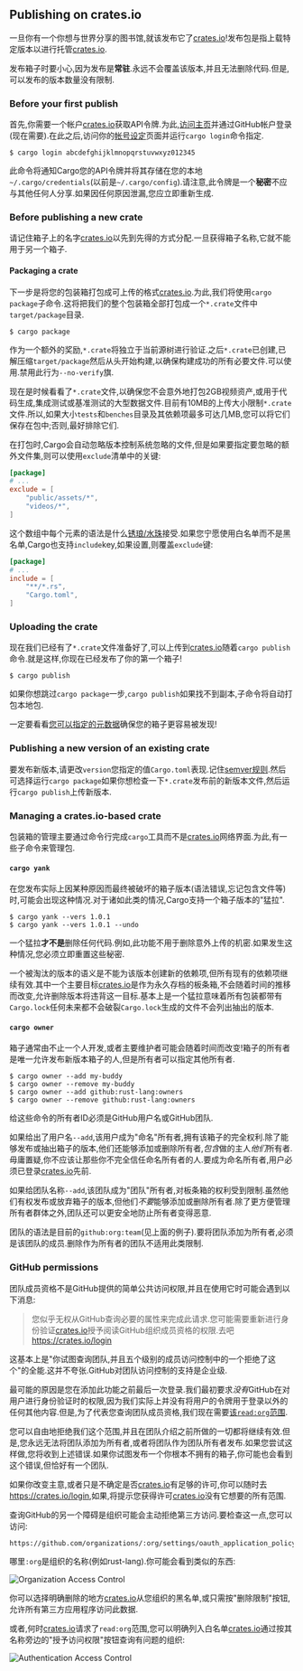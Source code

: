 ## Publishing on crates.io

一旦你有一个你想与世界分享的图书馆,就该发布它了[crates.io]!发布包是指上载特定版本以进行托管[crates.io].

发布箱子时要小心,因为发布是**常驻**.永远不会覆盖该版本,并且无法删除代码.但是,可以发布的版本数量没有限制.

### Before your first publish

首先,你需要一个帐户[crates.io]获取API令牌.为此,[访问主页][crates.io]并通过GitHub帐户登录(现在需要).在此之后,访问你的[帐号设定](https://crates.io/me)页面并运行`cargo login`命令指定.

```console
$ cargo login abcdefghijklmnopqrstuvwxyz012345
```

此命令将通知Cargo您的API令牌并将其存储在您的本地`~/.cargo/credentials`(以前是`~/.cargo/config`).请注意,此令牌是一个**秘密**不应与其他任何人分享.如果因任何原因泄漏,您应立即重新生成.

### Before publishing a new crate

请记住箱子上的名字[crates.io]以先到先得的方式分配.一旦获得箱子名称,它就不能用于另一个箱子.

#### Packaging a crate

下一步是将您的包装箱打包成可上传的格式[crates.io].为此,我们将使用`cargo package`子命令.这将把我们的整个包装箱全部打包成一个`*.crate`文件中`target/package`目录.

```console
$ cargo package
```

作为一个额外的奖励,`*.crate`将独立于当前源树进行验证.之后`*.crate`已创建,已解压缩`target/package`然后从头开始构建,以确保构建成功的所有必要文件.可以使用.禁用此行为`--no-verify`旗.

现在是时候看看了`*.crate`文件,以确保您不会意外地打包2GB视频资产,或用于代码生成,集成测试或基准测试的大型数据文件.目前有10MB的上传大小限制`*.crate`文件.所以,如果大小`tests`和`benches`目录及其依赖项最多可达几MB,您可以将它们保存在包中;否则,最好排除它们.

在打包时,Cargo会自动忽略版本控制系统忽略的文件,但是如果要指定要忽略的额外文件集,则可以使用`exclude`清单中的关键:

```toml
[package]
# ...
exclude = [
    "public/assets/*",
    "videos/*",
]
```

这个数组中每个元素的语法是什么[锈琅/水珠](https://github.com/rust-lang/glob)接受.如果您宁愿使用白名单而不是黑名单,Cargo也支持`include`key,如果设置,则覆盖`exclude`键:

```toml
[package]
# ...
include = [
    "**/*.rs",
    "Cargo.toml",
]
```

### Uploading the crate

现在我们已经有了`*.crate`文件准备好了,可以上传到[crates.io]随着`cargo publish`命令.就是这样,你现在已经发布了你的第一个箱子!

```console
$ cargo publish
```

如果你想跳过`cargo package`一步,`cargo publish`如果找不到副本,子命令将自动打包本地包.

一定要看看[您可以指定的元数据](reference/manifest.md#package-metadata)确保您的箱子更容易被发现!

### Publishing a new version of an existing crate

要发布新版本,请更改`version`您指定的值`Cargo.toml`表现.记住[semver规则](reference/manifest.md#the-version-field).然后可选择运行`cargo package`如果你想检查一下`*.crate`发布前的新版本文件,然后运行`cargo publish`上传新版本.

### Managing a crates.io-based crate

包装箱的管理主要通过命令行完成`cargo`工具而不是[crates.io]网络界面.为此,有一些子命令来管理包.

#### `cargo yank`

在您发布实际上因某种原因而最终被破坏的箱子版本(语法错误,忘记包含文件等)时,可能会出现这种情况.对于诸如此类的情况,Cargo支持一个箱子版本的"猛拉".

```console
$ cargo yank --vers 1.0.1
$ cargo yank --vers 1.0.1 --undo
```

一个猛拉**才不是**删除任何代码.例如,此功能不用于删除意外上传的机密.如果发生这种情况,您必须立即重置这些秘密.

一个被淘汰的版本的语义是不能为该版本创建新的依赖项,但所有现有的依赖项继续有效.其中一个主要目标[crates.io]是作为永久存档的板条箱,不会随着时间的推移而改变,允许删除版本将违背这一目标.基本上是一个猛拉意味着所有包装都带有`Cargo.lock`任何未来都不会破裂`Cargo.lock`生成的文件不会列出抽出的版本.

#### `cargo owner`

箱子通常由不止一个人开发,或者主要维护者可能会随着时间而改变!箱子的所有者是唯一允许发布新版本箱子的人,但是所有者可以指定其他所有者.

```console
$ cargo owner --add my-buddy
$ cargo owner --remove my-buddy
$ cargo owner --add github:rust-lang:owners
$ cargo owner --remove github:rust-lang:owners
```

给这些命令的所有者ID必须是GitHub用户名或GitHub团队.

如果给出了用户名`--add`,该用户成为"命名"所有者,拥有该箱子的完全权利.除了能够发布或抽出箱子的版本,他们还能够添加或删除所有者,*包含*做的主人*他们*所有者.毋庸置疑,你不应该让那些你不完全信任命名所有者的人.要成为命名所有者,用户必须已登录[crates.io]先前.

如果给团队名称`--add`,该团队成为"团队"所有者,对板条箱的权利受到限制.虽然他们有权发布或放弃箱子的版本,但他们*不要*能够添加或删除所有者.除了更方便管理所有者群体之外,团队还可以更安全地防止所有者变得恶意.

团队的语法是目前的`github:org:team`(见上面的例子).要将团队添加为所有者,必须是该团队的成员.删除作为所有者的团队不适用此类限制.

### GitHub permissions

团队成员资格不是GitHub提供的简单公共访问权限,并且在使用它时可能会遇到以下消息:

> 您似乎无权从GitHub查询必要的属性来完成此请求.您可能需要重新进行身份验证[crates.io]授予阅读GitHub组织成员资格的权限.去吧<https://crates.io/login>

这基本上是"你试图查询团队,并且五个级别的成员访问控制中的一个拒绝了这个"的全能.这并不夸张.GitHub对团队访问控制的支持是企业级.

最可能的原因是您在添加此功能之前最后一次登录.我们最初要求*没有*GitHub在对用户进行身份验证时的权限,因为我们实际上并没有将用户的令牌用于登录以外的任何其他内容.但是,为了代表您查询团队成员资格,我们现在需要[该`read:org`范围][oauth-scopes].

您可以自由地拒绝我们这个范围,并且在团队介绍之前所做的一切都将继续有效.但是,您永远无法将团队添加为所有者,或者将团队作为团队所有者发布.如果您尝试这样做,您将收到上述错误.如果你试图发布一个你根本不拥有的箱子,你可能也会看到这个错误,但恰好有一个团队.

如果你改变主意,或者只是不确定是否[crates.io]有足够的许可,你可以随时去<https://crates.io/login>,如果,将提示您获得许可[crates.io]没有它想要的所有范围.

查询GitHub的另一个障碍是组织可能会主动拒绝第三方访问.要检查这一点,您可以访问:

```
https://github.com/organizations/:org/settings/oauth_application_policy
```

哪里`:org`是组织的名称(例如rust-lang).你可能会看到类似的东西:

![Organization Access Control](images/org-level-acl.png)

你可以选择明确删除的地方[crates.io]从您组织的黑名单,或只需按"删除限制"按钮,允许所有第三方应用程序访问此数据.

或者,何时[crates.io]请求了`read:org`范围,您可以明确列入白名单[crates.io]通过按其名称旁边的"授予访问权限"按钮查询有问题的组织:

![Authentication Access Control](images/auth-level-acl.png)

[crates.io]: https://crates.io/

[oauth-scopes]: https://developer.github.com/apps/building-oauth-apps/understanding-scopes-for-oauth-apps/
